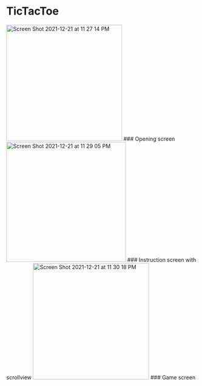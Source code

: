 # TicTacToe
<img width="305" alt="Screen Shot 2021-12-21 at 11 27 14 PM" src="https://user-images.githubusercontent.com/74018027/147035552-1b436fe2-06e3-41ce-8419-27457ceec4e1.png">
### Opening screen
<img width="315" alt="Screen Shot 2021-12-21 at 11 29 05 PM" src="https://user-images.githubusercontent.com/74018027/147035706-57feeacf-c40e-46a7-ad73-e6ee22cb2975.png">
### Instruction screen with scrollview <img width="306" alt="Screen Shot 2021-12-21 at 11 30 18 PM" src="https://user-images.githubusercontent.com/74018027/147035792-ae441ce0-aa08-48a6-9573-4ef853298968.png">
### Game screen
